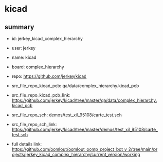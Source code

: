 # kicad
 
## summary 
* id: jerkey_kicad_complex_hierarchy
* user: jerkey
* name: kicad
* board: complex_hierarchy
* repo: https://github.com/jerkey/kicad
* src_file_repo_kicad_pcb: qa/data/complex_hierarchy.kicad_pcb
* src_file_repo_kicad_pcb_link: https://github.com/jerkey/kicad/tree/master/qa/data/complex_hierarchy.kicad_pcb


* src_file_repo_sch: demos/test_xil_95108/carte_test.sch
* src_file_repo_sch_link: https://github.com/jerkey/kicad/tree/master/demos/test_xil_95108/carte_test.sch
* full details link: https://github.com/oomlout/oomlout_oomp_project_bot_v_2/tree/main/projects/jerkey_kicad_complex_hierarchy/current_version/working  







